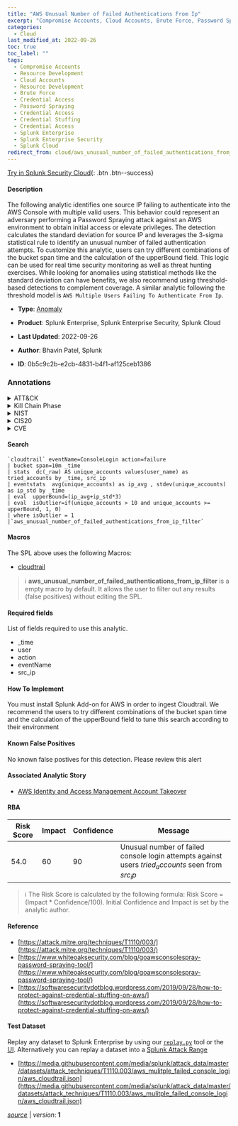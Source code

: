 ```yaml
---
title: "AWS Unusual Number of Failed Authentications From Ip"
excerpt: "Compromise Accounts, Cloud Accounts, Brute Force, Password Spraying, Credential Stuffing"
categories:
  - Cloud
last_modified_at: 2022-09-26
toc: true
toc_label: ""
tags:
  - Compromise Accounts
  - Resource Development
  - Cloud Accounts
  - Resource Development
  - Brute Force
  - Credential Access
  - Password Spraying
  - Credential Access
  - Credential Stuffing
  - Credential Access
  - Splunk Enterprise
  - Splunk Enterprise Security
  - Splunk Cloud
redirect_from: cloud/aws_unusual_number_of_failed_authentications_from_ip/
---
```




[Try in Splunk Security Cloud](https://www.splunk.com/en_us/cyber-security.html){: .btn .btn--success}

#### Description

The following analytic identifies one source IP failing to authenticate into the AWS Console with multiple valid users. This behavior could represent an adversary performing a Password Spraying attack against an AWS environment to obtain initial access or elevate privileges. The detection calculates the standard deviation for source IP and leverages the 3-sigma statistical rule to identify an unusual number of failed authentication attempts. To customize this analytic, users can try different combinations of the bucket span time and the calculation of the upperBound field. This logic can be used for real time security monitoring as well as threat hunting exercises. While looking for anomalies using statistical methods like the standard deviation can have benefits, we also recommend using threshold-based detections to complement coverage. A similar analytic following the threshold model is `AWS Multiple Users Failing To Authenticate From Ip`.

- **Type**: [Anomaly](https://github.com/splunk/security_content/wiki/Detection-Analytic-Types)
- **Product**: Splunk Enterprise, Splunk Enterprise Security, Splunk Cloud

- **Last Updated**: 2022-09-26
- **Author**: Bhavin Patel, Splunk
- **ID**: 0b5c9c2b-e2cb-4831-b4f1-af125ceb1386

### Annotations
<details>
  <summary>ATT&CK</summary>

<div markdown="1">

#### [ATT&CK](https://attack.mitre.org/)

| ID          | Technique   | Tactic         |
| ----------- | ----------- |--------------- |
| [T1586](https://attack.mitre.org/techniques/T1586/) | Compromise Accounts | Resource Development |

| [T1586.003](https://attack.mitre.org/techniques/T1586/003/) | Cloud Accounts | Resource Development |

| [T1110](https://attack.mitre.org/techniques/T1110/) | Brute Force | Credential Access |

| [T1110.003](https://attack.mitre.org/techniques/T1110/003/) | Password Spraying | Credential Access |

| [T1110.004](https://attack.mitre.org/techniques/T1110/004/) | Credential Stuffing | Credential Access |

</div>
</details>


<details>
  <summary>Kill Chain Phase</summary>

<div markdown="1">

* Exploitation


</div>
</details>


<details>
  <summary>NIST</summary>

<div markdown="1">

* DE.CM



</div>
</details>

<details>
  <summary>CIS20</summary>

<div markdown="1">

* CIS 3
* CIS 5
* CIS 16



</div>
</details>

<details>
  <summary>CVE</summary>

<div markdown="1">


</div>
</details>


#### Search

```
`cloudtrail` eventName=ConsoleLogin action=failure 
| bucket span=10m _time 
| stats  dc(_raw) AS unique_accounts values(user_name) as tried_accounts by _time, src_ip 
| eventstats  avg(unique_accounts) as ip_avg , stdev(unique_accounts) as ip_std by _time 
| eval  upperBound=(ip_avg+ip_std*3) 
| eval  isOutlier=if(unique_accounts > 10 and unique_accounts >= upperBound, 1, 0) 
| where isOutlier = 1 
|`aws_unusual_number_of_failed_authentications_from_ip_filter`
```

#### Macros
The SPL above uses the following Macros:
* [cloudtrail](https://github.com/splunk/security_content/blob/develop/macros/cloudtrail.yml)

> :information_source:
> **aws_unusual_number_of_failed_authentications_from_ip_filter** is a empty macro by default. It allows the user to filter out any results (false positives) without editing the SPL.



#### Required fields
List of fields required to use this analytic.
* _time
* user
* action
* eventName
* src_ip



#### How To Implement
You must install Splunk Add-on for AWS in order to ingest Cloudtrail. We recommend the users to try different combinations of the bucket span time and the calculation of the upperBound field to tune this search according to their environment
#### Known False Positives
No known false postives for this detection. Please review this alert

#### Associated Analytic Story
* [AWS Identity and Access Management Account Takeover](/stories/aws_identity_and_access_management_account_takeover)




#### RBA

| Risk Score  | Impact      | Confidence   | Message      |
| ----------- | ----------- |--------------|--------------|
| 54.0 | 60 | 90 | Unusual number of failed console login attempts against users $tried_accounts$ seen from $src_ip$ |


> :information_source:
> The Risk Score is calculated by the following formula: Risk Score = (Impact * Confidence/100). Initial Confidence and Impact is set by the analytic author.


#### Reference

* [https://attack.mitre.org/techniques/T1110/003/](https://attack.mitre.org/techniques/T1110/003/)
* [https://www.whiteoaksecurity.com/blog/goawsconsolespray-password-spraying-tool/](https://www.whiteoaksecurity.com/blog/goawsconsolespray-password-spraying-tool/)
* [https://softwaresecuritydotblog.wordpress.com/2019/09/28/how-to-protect-against-credential-stuffing-on-aws/](https://softwaresecuritydotblog.wordpress.com/2019/09/28/how-to-protect-against-credential-stuffing-on-aws/)



#### Test Dataset
Replay any dataset to Splunk Enterprise by using our [`replay.py`](https://github.com/splunk/attack_data#using-replaypy) tool or the [UI](https://github.com/splunk/attack_data#using-ui).
Alternatively you can replay a dataset into a [Splunk Attack Range](https://github.com/splunk/attack_range#replay-dumps-into-attack-range-splunk-server)

* [https://media.githubusercontent.com/media/splunk/attack_data/master/datasets/attack_techniques/T1110.003/aws_mulitple_failed_console_login/aws_cloudtrail.json](https://media.githubusercontent.com/media/splunk/attack_data/master/datasets/attack_techniques/T1110.003/aws_mulitple_failed_console_login/aws_cloudtrail.json)



[*source*](https://github.com/splunk/security_content/tree/develop/detections/cloud/aws_unusual_number_of_failed_authentications_from_ip.yml) \| *version*: **1**